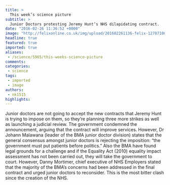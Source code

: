 ```yaml
---
title: >
  This week’s science picture
subtitle: >
  Junior Doctors protesting Jeremy Hunt’s NHS dilapidating contract.
date: "2016-02-26 11:36:52 +0000"
image: "http://felixonline.co.uk/img/upload/201602261136-felix-12787100_10156504496685394_1576451705_o.jpg"
headline: true
featured: true
imported: true
aliases:
 - /science/5965/this-weeks-science-picture
comments:
categories:
 - science
tags:
 - imported
 - image
authors:
 - nk1515
highlights:
---
```


Junior doctors are not going to accept the new contracts that Jeremy Hunt is trying to impose on them, so they’re planning three more strikes as well as launching a judicial review. The government condemned the announcement, arguing that the contract will improve services. However, Dr Johann Malawana (leader of the BMA junior doctor division) states that the general consensus amongst junior doctors is rejecting the imposition: “the government must put patients before politics.” Also the BMA have found legal grounds for a challenge and if the Equality Act (2010) equality impact assessment has not been carried out, they will take the government to court. However, Danny Mortimer, chief executive of NHS Employers stated that the majority of the BMA’s concerns had been addressed in the final contract and urged junior doctors to reconsider. This is the most bitter clash since the creation of the NHS.

